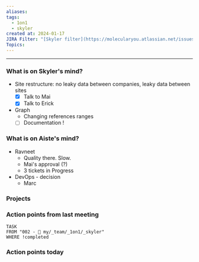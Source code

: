 ```yaml
---
aliases: 
tags:
  - 1on1
  - skyler
created at: 2024-01-17
JIRA Filter: "[Skyler filter](https://molecularyou.atlassian.net/issues/?filter=10020)"
Topics:
---
```

----
### What is on Skyler's mind?

* Site restructure: no leaky data between companies, leaky data between sites 
	* [x] Talk to Mai
	* [x] Talk to Erick
* Graph
	* Changing references ranges
	* [ ] Documentation !
### What is on Aiste's mind?

* Ravneet
	* Quality there. Slow. 
	* Mai's approval (?)
	* 3 tickets in Progress
* DevOps - decision 
	* Marc

### Projects

### Action points from last meeting

```dataview
TASK 
FROM "002 - 📍 my/_team/_1on1/_skyler"
WHERE !completed
```


### Action points today
